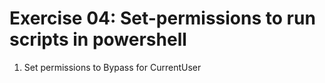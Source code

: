# Exercise 04: Set-permissions to run scripts in powershell

1. Set permissions to Bypass for CurrentUser

